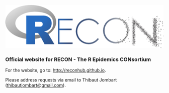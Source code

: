![RECON logo](http://github.com/reconhub/logo/raw/master/png/logo-w600px.png)

### Official website for RECON - The R Epidemics CONsortium

For the website, go to: http://reconhub.github.io.

Please address requests via email to Thibaut Jombart ([thibautjombart@gmail.com](thibautjombart@gmail.com)).
